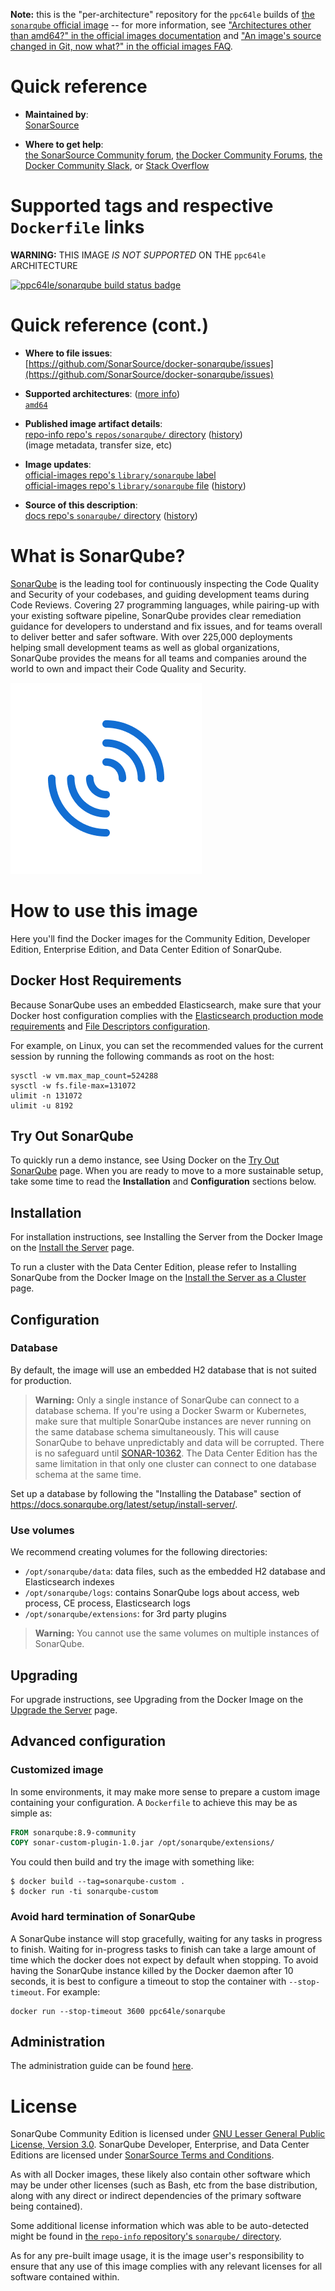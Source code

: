 <!--

********************************************************************************

WARNING:

    DO NOT EDIT "sonarqube/README.md"

    IT IS AUTO-GENERATED

    (from the other files in "sonarqube/" combined with a set of templates)

********************************************************************************

-->

**Note:** this is the "per-architecture" repository for the `ppc64le` builds of [the `sonarqube` official image](https://hub.docker.com/_/sonarqube) -- for more information, see ["Architectures other than amd64?" in the official images documentation](https://github.com/docker-library/official-images#architectures-other-than-amd64) and ["An image's source changed in Git, now what?" in the official images FAQ](https://github.com/docker-library/faq#an-images-source-changed-in-git-now-what).

# Quick reference

-	**Maintained by**:  
	[SonarSource](https://github.com/SonarSource/docker-sonarqube)

-	**Where to get help**:  
	[the SonarSource Community forum](https://community.sonarsource.com/tags/c/help/sq/docker), [the Docker Community Forums](https://forums.docker.com/), [the Docker Community Slack](https://blog.docker.com/2016/11/introducing-docker-community-directory-docker-community-slack/), or [Stack Overflow](https://stackoverflow.com/search?tab=newest&q=docker)

# Supported tags and respective `Dockerfile` links

**WARNING:** THIS IMAGE *IS NOT SUPPORTED* ON THE `ppc64le` ARCHITECTURE

[![ppc64le/sonarqube build status badge](https://img.shields.io/jenkins/s/https/doi-janky.infosiftr.net/job/multiarch/job/ppc64le/job/sonarqube.svg?label=ppc64le/sonarqube%20%20build%20job)](https://doi-janky.infosiftr.net/job/multiarch/job/ppc64le/job/sonarqube/)

# Quick reference (cont.)

-	**Where to file issues**:  
	[https://github.com/SonarSource/docker-sonarqube/issues](https://github.com/SonarSource/docker-sonarqube/issues)

-	**Supported architectures**: ([more info](https://github.com/docker-library/official-images#architectures-other-than-amd64))  
	[`amd64`](https://hub.docker.com/r/amd64/sonarqube/)

-	**Published image artifact details**:  
	[repo-info repo's `repos/sonarqube/` directory](https://github.com/docker-library/repo-info/blob/master/repos/sonarqube) ([history](https://github.com/docker-library/repo-info/commits/master/repos/sonarqube))  
	(image metadata, transfer size, etc)

-	**Image updates**:  
	[official-images repo's `library/sonarqube` label](https://github.com/docker-library/official-images/issues?q=label%3Alibrary%2Fsonarqube)  
	[official-images repo's `library/sonarqube` file](https://github.com/docker-library/official-images/blob/master/library/sonarqube) ([history](https://github.com/docker-library/official-images/commits/master/library/sonarqube))

-	**Source of this description**:  
	[docs repo's `sonarqube/` directory](https://github.com/docker-library/docs/tree/master/sonarqube) ([history](https://github.com/docker-library/docs/commits/master/sonarqube))

# What is SonarQube?

[SonarQube](https://www.sonarqube.org/) is the leading tool for continuously inspecting the Code Quality and Security of your codebases, and guiding development teams during Code Reviews. Covering 27 programming languages, while pairing-up with your existing software pipeline, SonarQube provides clear remediation guidance for developers to understand and fix issues, and for teams overall to deliver better and safer software. With over 225,000 deployments helping small development teams as well as global organizations, SonarQube provides the means for all teams and companies around the world to own and impact their Code Quality and Security.

![logo](https://raw.githubusercontent.com/docker-library/docs/84479f149eb7d748d5dc057665eb96f923e60dc1/sonarqube/logo.png)

# How to use this image

Here you'll find the Docker images for the Community Edition, Developer Edition, Enterprise Edition, and Data Center Edition of SonarQube.

## Docker Host Requirements

Because SonarQube uses an embedded Elasticsearch, make sure that your Docker host configuration complies with the [Elasticsearch production mode requirements](https://www.elastic.co/guide/en/elasticsearch/reference/current/docker.html#docker-cli-run-prod-mode) and [File Descriptors configuration](https://www.elastic.co/guide/en/elasticsearch/reference/current/file-descriptors.html).

For example, on Linux, you can set the recommended values for the current session by running the following commands as root on the host:

```console
sysctl -w vm.max_map_count=524288
sysctl -w fs.file-max=131072
ulimit -n 131072
ulimit -u 8192
```

## Try Out SonarQube

To quickly run a demo instance, see Using Docker on the [Try Out SonarQube](https://docs.sonarqube.org/latest/setup/get-started-2-minutes/) page. When you are ready to move to a more sustainable setup, take some time to read the **Installation** and **Configuration** sections below.

## Installation

For installation instructions, see Installing the Server from the Docker Image on the [Install the Server](https://docs.sonarqube.org/latest/setup/install-server/) page.

To run a cluster with the Data Center Edition, please refer to Installing SonarQube from the Docker Image on the [Install the Server as a Cluster](https://docs.sonarqube.org/latest/setup/install-cluster/) page.

## Configuration

### Database

By default, the image will use an embedded H2 database that is not suited for production.

> **Warning:** Only a single instance of SonarQube can connect to a database schema. If you're using a Docker Swarm or Kubernetes, make sure that multiple SonarQube instances are never running on the same database schema simultaneously. This will cause SonarQube to behave unpredictably and data will be corrupted. There is no safeguard until [SONAR-10362](https://jira.sonarsource.com/browse/SONAR-10362). The Data Center Edition has the same limitation in that only one cluster can connect to one database schema at the same time.

Set up a database by following the "Installing the Database" section of https://docs.sonarqube.org/latest/setup/install-server/.

### Use volumes

We recommend creating volumes for the following directories:

-	`/opt/sonarqube/data`: data files, such as the embedded H2 database and Elasticsearch indexes
-	`/opt/sonarqube/logs`: contains SonarQube logs about access, web process, CE process, Elasticsearch logs
-	`/opt/sonarqube/extensions`: for 3rd party plugins

> **Warning:** You cannot use the same volumes on multiple instances of SonarQube.

## Upgrading

For upgrade instructions, see Upgrading from the Docker Image on the [Upgrade the Server](https://docs.sonarqube.org/latest/setup/upgrading/) page.

## Advanced configuration

### Customized image

In some environments, it may make more sense to prepare a custom image containing your configuration. A `Dockerfile` to achieve this may be as simple as:

```dockerfile
FROM sonarqube:8.9-community
COPY sonar-custom-plugin-1.0.jar /opt/sonarqube/extensions/
```

You could then build and try the image with something like:

```console
$ docker build --tag=sonarqube-custom .
$ docker run -ti sonarqube-custom
```

### Avoid hard termination of SonarQube

A SonarQube instance will stop gracefully, waiting for any tasks in progress to finish. Waiting for in-progress tasks to finish can take a large amount of time which the docker does not expect by default when stopping. To avoid having the SonarQube instance killed by the Docker daemon after 10 seconds, it is best to configure a timeout to stop the container with `--stop-timeout`. For example:

```console
docker run --stop-timeout 3600 ppc64le/sonarqube
```

## Administration

The administration guide can be found [here](https://redirect.sonarsource.com/doc/administration-guide.html).

# License

SonarQube Community Edition is licensed under [GNU Lesser General Public License, Version 3.0](http://www.gnu.org/licenses/lgpl.txt). SonarQube Developer, Enterprise, and Data Center Editions are licensed under [SonarSource Terms and Conditions](https://www.sonarsource.com/docs/sonarsource_terms_and_conditions.pdf).

As with all Docker images, these likely also contain other software which may be under other licenses (such as Bash, etc from the base distribution, along with any direct or indirect dependencies of the primary software being contained).

Some additional license information which was able to be auto-detected might be found in [the `repo-info` repository's `sonarqube/` directory](https://github.com/docker-library/repo-info/tree/master/repos/sonarqube).

As for any pre-built image usage, it is the image user's responsibility to ensure that any use of this image complies with any relevant licenses for all software contained within.
